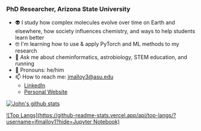 ### PhD Researcher, Arizona State University

- 👽 I study how complex molecules evolve over time on Earth and elsewhere, how society influences chemistry, and ways to help students learn better 
- 🤓 I'm learning how to use & apply PyTorch and ML methods to my research
- 💬 Ask me about cheminformatics, astrobiology, STEM education, and running
- :blue_heart: Pronouns: he/him
- 📫 How to reach me: jmalloy3@asu.edu
  - [LinkedIn](https://www.linkedin.com/in/john-malloy-a72a519a/)
  - [Personal Website](https://john-malloy.jimdosite.com/)
 
[![John's github stats](https://github-readme-stats.vercel.app/api?username=jfmalloy1&count_private=true&show_icons=true&theme=radical&hide_rank=false)](https://github.com/anuraghazra/github-readme-stats)

[![Top Langs](https://github-readme-stats.vercel.app/api/top-langs/?username=jfmalloy1?hide=Jupyter Notebook)](https://github.com/anuraghazra/github-readme-stats)
